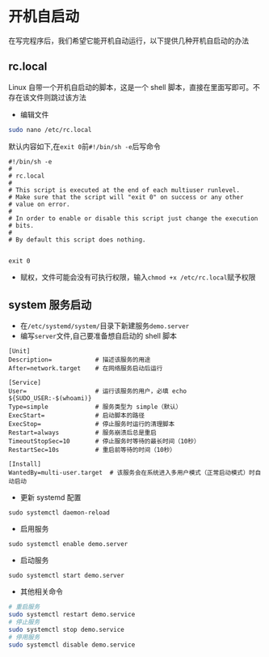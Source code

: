 # 开机自启动

在写完程序后，我们希望它能开机自动运行，以下提供几种开机自启动的办法

## rc.local

Linux 自带一个开机自启动的脚本，这是一个 shell 脚本，直接在里面写即可。不存在该文件则跳过该方法
  
- 编辑文件

```bash
sudo nano /etc/rc.local
```

默认内容如下,在`exit 0`前`#!/bin/sh -e`后写命令

```terminal
#!/bin/sh -e
#
# rc.local
#
# This script is executed at the end of each multiuser runlevel.
# Make sure that the script will "exit 0" on success or any other
# value on error.
#
# In order to enable or disable this script just change the execution
# bits.
#
# By default this script does nothing.


exit 0
```

- 赋权，文件可能会没有可执行权限，输入`chmod +x /etc/rc.local`赋予权限

## system 服务启动

- 在`/etc/systemd/system/`目录下新建服务`demo.server`
- 编写`server`文件,自己要准备想自启动的 shell 脚本

```terminal
[Unit]
Description=            # 描述该服务的用途
After=network.target    # 在网络服务启动后运行

[Service]
User=                   # 运行该服务的用户，必填 echo ${SUDO_USER:-$(whoami)}
Type=simple             # 服务类型为 simple（默认）
ExecStart=              # 启动脚本的路径
ExecStop=               # 停止服务时运行的清理脚本
Restart=always          # 服务崩溃后总是重启
TimeoutStopSec=10       # 停止服务时等待的最长时间（10秒）
RestartSec=10s          # 重启前等待的时间（10秒）

[Install]
WantedBy=multi-user.target  # 该服务会在系统进入多用户模式（正常启动模式）时自动启动

```

- 更新 systemd 配置

```terminal
sudo systemctl daemon-reload
```

- 启用服务

```terminal
sudo systemctl enable demo.server
```

- 启动服务

```terminal
sudo systemctl start demo.server
```

- 其他相关命令

```bash
# 重启服务
sudo systemctl restart demo.service
# 停止服务
sudo systemctl stop demo.service
# 停用服务
sudo systemctl disable demo.service

```
